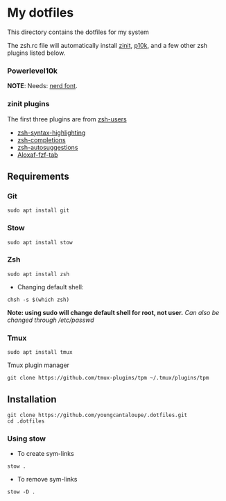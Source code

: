 # My dotfiles

This directory contains the dotfiles for my system

The zsh.rc file will automatically install [zinit](https://github.com/zdharma-continuum/zinit), [p10k](https://github.com/romkatv/powerlevel10k?tab=readme-ov-file#installation), and a few other zsh plugins listed below. 
### Powerlevel10k

**NOTE**: Needs: [nerd font](https://www.nerdfonts.com/font-downloads).

### zinit plugins

The first three plugins are from [zsh-users](https://github.com/zsh-users)

- [zsh-syntax-highlighting](https://github.com/zsh-users/zsh-syntax-highlighting)
- [zsh-completions](https://github.com/zsh-users/zsh-completions)
- [zsh-autosuggestions](https://github.com/zsh-users/zsh-autosuggestions)
- [Aloxaf-fzf-tab](https://github.com/Aloxaf/fzf-tab)

## Requirements

### Git

```
sudo apt install git
```

### Stow

```
sudo apt install stow
```

### Zsh

```
sudo apt install zsh
```
- Changing default shell:
```
chsh -s $(which zsh)
```
**Note: using sudo will change default shell for root, not user.**
*Can also be changed through /etc/passwd*

### Tmux

```
sudo apt install tmux
```

Tmux plugin manager

```
git clone https://github.com/tmux-plugins/tpm ~/.tmux/plugins/tpm
```
## Installation

```
git clone https://github.com/youngcantaloupe/.dotfiles.git
cd .dotfiles
```

### Using stow
- To create sym-links
```
stow .
```
- To remove sym-links
```
stow -D .
```